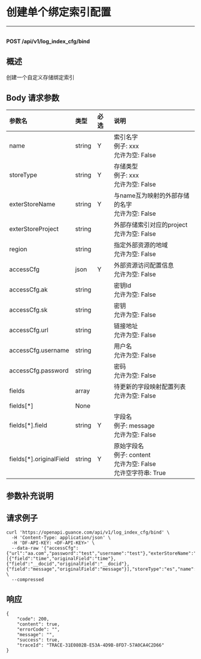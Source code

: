 # 创建单个绑定索引配置

---

<br />**POST /api/v1/log_index_cfg/bind**

## 概述
创建一个自定义存储绑定索引




## Body 请求参数

| 参数名        | 类型     | 必选   | 说明              |
|:-----------|:-------|:-----|:----------------|
| name | string | Y | 索引名字<br>例子: xxx <br>允许为空: False <br> |
| storeType | string | Y | 存储类型<br>例子: xxx <br>允许为空: False <br> |
| exterStoreName | string | Y | 与name互为映射的外部存储的名字<br>允许为空: False <br> |
| exterStoreProject | string |  | 外部存储索引对应的project<br>允许为空: False <br> |
| region | string |  | 指定外部资源的地域<br>允许为空: False <br> |
| accessCfg | json | Y | 外部资源访问配置信息<br>允许为空: False <br> |
| accessCfg.ak | string |  | 密钥Id<br>允许为空: False <br> |
| accessCfg.sk | string |  | 密钥<br>允许为空: False <br> |
| accessCfg.url | string |  | 链接地址<br>允许为空: False <br> |
| accessCfg.username | string |  | 用户名<br>允许为空: False <br> |
| accessCfg.password | string |  | 密码<br>允许为空: False <br> |
| fields | array |  | 待更新的字段映射配置列表<br>允许为空: False <br> |
| fields[*] | None |  | <br> |
| fields[*].field | string | Y | 字段名<br>例子: message <br>允许为空: False <br> |
| fields[*].originalField | string | Y | 原始字段名<br>例子: content <br>允许为空: False <br>允许空字符串: True <br> |

## 参数补充说明





## 请求例子
```shell
curl 'https://openapi.guance.com/api/v1/log_index_cfg/bind' \
  -H 'Content-Type: application/json' \
  -H 'DF-API-KEY: <DF-API-KEY>' \
  --data-raw '{"accessCfg":{"url":"aa.com","password":"test","username":"test"},"exterStoreName":"aa_uuid","fields":[{"field":"time","originalField":"time"},{"field":"__docid","originalField":"__docid"},{"field":"message","originalField":"message"}],"storeType":"es","name":"openapi_test"}' \
  --compressed
```




## 响应
```shell
{
    "code": 200,
    "content": true,
    "errorCode": "",
    "message": "",
    "success": true,
    "traceId": "TRACE-31E0802B-E53A-4D9B-8FD7-57A0CA4C2D66"
} 
```




